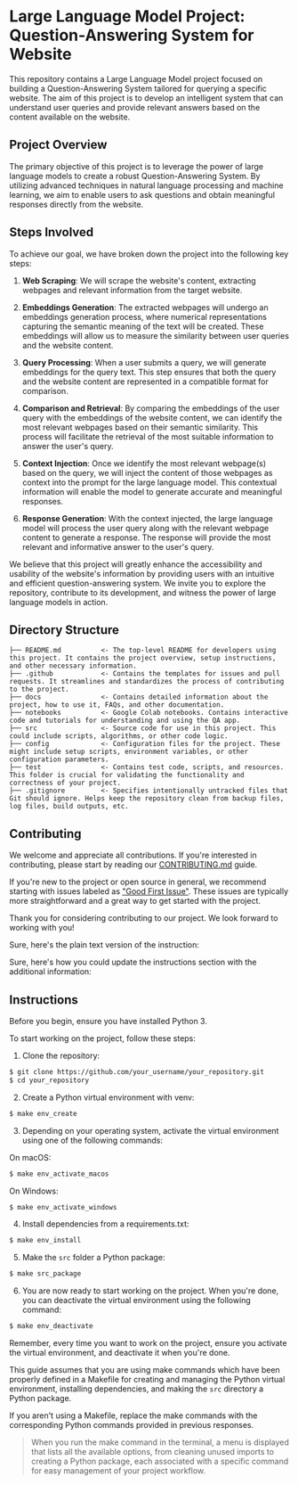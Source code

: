 # Large Language Model Project: Question-Answering System for Website

This repository contains a Large Language Model project focused on building a
Question-Answering System tailored for querying a specific website. The aim of
this project is to develop an intelligent system that can understand user
queries and provide relevant answers based on the content available on the
website.

## Project Overview

The primary objective of this project is to leverage the power of large language
models to create a robust Question-Answering System. By utilizing advanced
techniques in natural language processing and machine learning, we aim to enable
users to ask questions and obtain meaningful responses directly from the
website.

## Steps Involved

To achieve our goal, we have broken down the project into the following key
steps:

1. **Web Scraping**: We will scrape the website's content, extracting webpages
   and relevant information from the target website.

2. **Embeddings Generation**: The extracted webpages will undergo an embeddings
   generation process, where numerical representations capturing the semantic
   meaning of the text will be created. These embeddings will allow us to
   measure the similarity between user queries and the website content.

3. **Query Processing**: When a user submits a query, we will generate
   embeddings for the query text. This step ensures that both the query and the
   website content are represented in a compatible format for comparison.

4. **Comparison and Retrieval**: By comparing the embeddings of the user query
   with the embeddings of the website content, we can identify the most
   relevant webpages based on their semantic similarity. This process will
   facilitate the retrieval of the most suitable information to answer the
   user's query.

5. **Context Injection**: Once we identify the most relevant webpage(s) based on
   the query, we will inject the content of those webpages as context into the
   prompt for the large language model. This contextual information will enable
   the model to generate accurate and meaningful responses.

6. **Response Generation**: With the context injected, the large language model
   will process the user query along with the relevant webpage content to
   generate a response. The response will provide the most relevant and
   informative answer to the user's query.

We believe that this project will greatly enhance the accessibility and
usability of the website's information by providing users with an intuitive and
efficient question-answering system. We invite you to explore the repository,
contribute to its development, and witness the power of large language models
in action.


## Directory Structure

```text
├── README.md          <- The top-level README for developers using this project. It contains the project overview, setup instructions, and other necessary information.
├── .github            <- Contains the templates for issues and pull requests. It streamlines and standardizes the process of contributing to the project.
├── docs               <- Contains detailed information about the project, how to use it, FAQs, and other documentation.
├── notebooks          <- Google Colab notebooks. Contains interactive code and tutorials for understanding and using the QA app.
├── src                <- Source code for use in this project. This could include scripts, algorithms, or other code logic.
├── config             <- Configuration files for the project. These might include setup scripts, environment variables, or other configuration parameters.
├── test               <- Contains test code, scripts, and resources. This folder is crucial for validating the functionality and correctness of your project.
├── .gitignore         <- Specifies intentionally untracked files that Git should ignore. Helps keep the repository clean from backup files, log files, build outputs, etc.
```
## Contributing

We welcome and appreciate all contributions. If you're interested in
contributing, please start by reading our
[CONTRIBUTING.md](./docs/CONTRIBUTING.md) guide.

If you're new to the project or open source in general, we recommend
starting with issues labeled as ["Good First
Issue"](https://github.com/LLMsLab/qa-app-lab/issues/1). These issues
are typically more straightforward and a great way to get started with
the project.

Thank you for considering contributing to our project. We look forward
to working with you!

Sure, here's the plain text version of the instruction:

Sure, here's how you could update the instructions section with the additional information:

## Instructions

Before you begin, ensure you have installed Python 3. 

To start working on the project, follow these steps:

1. Clone the repository:

```bash
$ git clone https://github.com/your_username/your_repository.git
$ cd your_repository
```

2. Create a Python virtual environment with venv:

```bash
$ make env_create
```

3. Depending on your operating system, activate the virtual environment using one of the following commands:

On macOS:

```bash
$ make env_activate_macos
```

On Windows:

```bash
$ make env_activate_windows
```

4. Install dependencies from a requirements.txt:

```bash
$ make env_install
```

5. Make the `src` folder a Python package:

```bash
$ make src_package
```

6. You are now ready to start working on the project. When you're done, you can deactivate the virtual environment using the following command:

```bash
$ make env_deactivate
```

Remember, every time you want to work on the project, ensure you
activate the virtual environment, and deactivate it when you're done.

This guide assumes that you are using make commands which have been properly defined in a Makefile for creating and managing the Python virtual environment, installing dependencies, and making the `src` directory a Python package.

If you aren't using a Makefile, replace the make commands with the
corresponding Python commands provided in previous responses.

> When you run the make command in the terminal, a menu is displayed that lists all the available options, from cleaning unused imports to creating a Python package, each associated with a specific command for easy management of your project workflow.